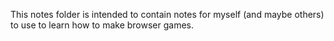 This notes folder is intended to contain notes for myself (and maybe others) to use to learn how to make browser games.